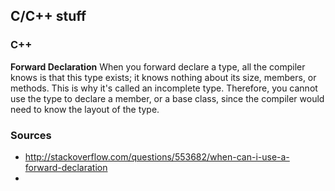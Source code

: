 ## C/C++ stuff

### C++
**Forward Declaration**
When you forward declare a type, all the compiler knows is that this type exists; it knows nothing about its size, members, or methods. This is why it's called an incomplete type. Therefore, you cannot use the type to declare a member, or a base class, since the compiler would need to know the layout of the type.












### Sources
- http://stackoverflow.com/questions/553682/when-can-i-use-a-forward-declaration
- 

